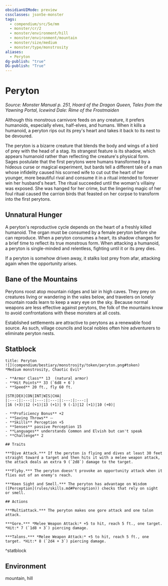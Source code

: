 ```yaml
---
obsidianUIMode: preview
cssclasses: json5e-monster
tags:
  - compendium/src/5e/mm
  - monster/cr/2
  - monster/environment/hill
  - monster/environment/mountain
  - monster/size/medium
  - monster/type/monstrosity
aliases:
  - Peryton
dg-publish: "true"
DG-publish: "True"
---
```

# Peryton
*Source: Monster Manual p. 251, Hoard of the Dragon Queen, Tales from the Yawning Portal, Icewind Dale: Rime of the Frostmaiden*  

Although this monstrous carnivore feeds on any creature, it prefers humanoids, especially elves, half-elves, and humans. When it kills a humanoid, a peryton rips out its prey's heart and takes it back to its nest to be devoured.

The peryton is a bizarre creature that blends the body and wings of a bird of prey with the head of a stag. Its strangest feature is its shadow, which appears humanoid rather than reflecting the creature's physical form. Sages postulate that the first perytons were humans transformed by a hideous curse or magical experiment, but bards tell a different tale of a man whose infidelity caused his scorned wife to cut out the heart of her younger, more beautiful rival and consume it in a ritual intended to forever win her husband's heart. The ritual succeeded until the woman's villainy was exposed. She was hanged for her crime, but the lingering magic of her foul ritual caused the carrion birds that feasted on her corpse to transform into the first perytons.

## Unnatural Hunger

A peryton's reproductive cycle depends on the heart of a freshly killed humanoid. The organ must be consumed by a female peryton before she can reproduce. When a peryton consumes a heart, its shadow changes for a brief time to reflect its true monstrous form. When attacking a humanoid, a peryton is single-minded and relentless, fighting until it or its prey dies.

If a peryton is somehow driven away, it stalks lost prey from afar, attacking again when the opportunity arises.

## Bane of the Mountains

Perytons roost atop mountain ridges and lair in high caves. They prey on creatures living or wandering in the vales below, and travelers on lonely mountain roads learn to keep a wary eye on the sky. Because normal weapons are less effective against perytons, the folk of the mountains know to avoid confrontations with these monsters at all costs.

Established settlements are attractive to perytons as a renewable food source. As such, village councils and local nobles often hire adventurers to eliminate peryton nests.

## Statblock

```ad-statblock
title: Peryton
![](compendium/bestiary/monstrosity/token/peryton.png#token)
*Medium monstrosity, Chaotic Evil*

- **Armor Class** 13  (natural armor)
- **Hit Points** 33 (`6d8 + 6`)
- **Speed** 20 ft., fly 60 ft.

|STR|DEX|CON|INT|WIS|CHA|
|:---:|:---:|:---:|:---:|:---:|:---:|
|16 (+3)|12 (+1)|13 (+1)| 9 (-1)|12 (+1)|10 (+0)|

- **Proficiency Bonus** +2
- **Saving Throws** ⏤
- **Skills** Perception +5
- **Senses** passive Perception 15
- **Languages** understands Common and Elvish but can't speak
- **Challenge** 2

## Traits

***Dive Attack.*** If the peryton is flying and dives at least 30 feet straight toward a target and then hits it with a melee weapon attack, the attack deals an extra 9 (`2d8`) damage to the target.

***Flyby.*** The peryton doesn't provoke an opportunity attack when it flies out of an enemy's reach.

***Keen Sight and Smell.*** The peryton has advantage on Wisdom ([Perception](rules/skills.md#Perception)) checks that rely on sight or smell.

## Actions

***Multiattack.*** The peryton makes one gore attack and one talon attack.

***Gore.*** *Melee Weapon Attack:* +5 to hit, reach 5 ft., one target. *Hit:* 7 (`1d8 + 3`) piercing damage.

***Talons.*** *Melee Weapon Attack:* +5 to hit, reach 5 ft., one target. *Hit:* 8 (`2d4 + 3`) piercing damage.
```
^statblock

## Environment

mountain, hill